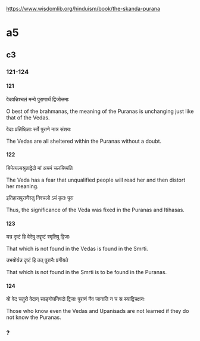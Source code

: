 
https://www.wisdomlib.org/hinduism/book/the-skanda-purana

# a5
## c3
### 121-124
#### 121
वेदवन्निश्चलं मन्ये पुराणार्थं द्विजोत्तमाः 

O best of the brahmanas, the meaning of the Puranas is unchanging just like that of the Vedas. 

वेदाः प्रतिष्ठिताः सर्वे पुराणे नात्र संशयः

The Vedas are all sheltered within the Puranas without a doubt. 
#### 122
बिभेत्यल्पश्रुताद्वेदो मां अयमं चलयिष्यति 

The Veda has a fear that unqualified people will read her and then distort her meaning. 

इतिहासपुराणैस्तु निश्चलो ऽयं कृतः पुरा

Thus, the significance of the Veda was fixed in the Puranas and Itihasas. 
#### 123
यन्न दृष्टं हि वेदेषु तद्दृष्टं स्मृतिषु द्विजाः 

That which is not found in the Vedas is found in the Smrti. 

उभयोर्यन्न दृष्टं हि तत् पुरानैः प्रगीयते

That which is not found in the Smrti is to be found in the Puranas. 
#### 124
यो वेद चतुरो वेदान् साङ्गोपनिषदो द्विजाः पुराणं नैव जानाति न च स स्याद्विचक्षनः

Those who know even the Vedas and Upanisads are not learned if they do not know the Puranas.

### ?